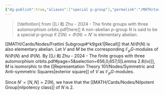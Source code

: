 ```yaml
---
{"dg-publish":true,"aliases":["special p-group"],"permalink":"/MATH/Cards/Nodes/Special p-Group/","dgPassFrontmatter":true}
---
```



> [!definition] from [[Li 和 Zhu - 2024 - The finite groups with three automorphism orbits.pdf|here]]
> A non-abelian $p$-group $N$ is said to be a special $p$-group if $\mathrm Z(N)=\Phi(N)=N'$ is elementary abelian.

[[MATH/Cards/Nodes/Frattini Subgroup#^k9gxk1\|Recall]] that $N/\Phi(N)$ is also elementary abelian. Let $V$ and $M$ be the corresponding $\mathbb{F}_pG$-modules of $N/\Phi(N)$ and $\Phi(N)$. By [[Li 和 Zhu - 2024 - The finite groups with three automorphism orbits.pdf#page=5&selection=656,0,657,0|Lemma 2.8(iv)]], $M$ is isomorphic to the [[Representation Theory 101/Nodes/Symmetric and Anti-symmetric Squares\|exterior square]] of $V$ as $\mathbb{F}_pG$-modules.

Since $N'=[N,N]=\mathrm Z(N)$, we have that the [[MATH/Cards/Nodes/Nilpotent Group\|nilpotency class]] of $N$ is $2$. 
